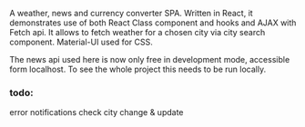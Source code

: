A weather, news and currency converter SPA.  Written in React, it demonstrates use of both React Class component and hooks and AJAX with Fetch api. 
It allows to fetch weather for a chosen city via city search component. Material-UI used for CSS.


The news api used here is now only free in development mode, accessible form localhost. To see the whole project this needs to be run locally.

### todo: 
error notifications
check city change & update



